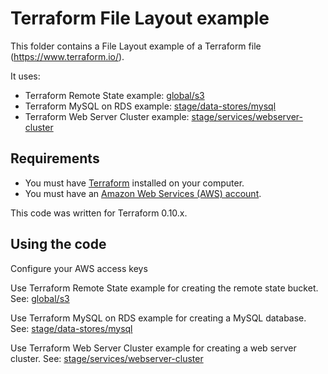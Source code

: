 # Terraform File Layout example

This folder contains a File Layout example of a Terraform file (https://www.terraform.io/).

It uses:
* Terraform Remote State example: [global/s3](global/s3)
* Terraform MySQL on RDS example: [stage/data-stores/mysql](stage/data-stores/mysql)
* Terraform Web Server Cluster example: [stage/services/webserver-cluster](stage/services/webserver-cluster)


## Requirements

* You must have [Terraform](https://www.terraform.io/) installed on your computer. 
* You must have an [Amazon Web Services (AWS) account](http://aws.amazon.com/).

This code was written for Terraform 0.10.x.

## Using the code

Configure your AWS access keys

Use Terraform Remote State example for creating the remote state bucket. See: [global/s3](global/s3)

Use Terraform MySQL on RDS example for creating a MySQL database. See: [stage/data-stores/mysql](stage/data-stores/mysql)

Use Terraform Web Server Cluster example for creating a web server cluster. See: [stage/services/webserver-cluster](stage/services/webserver-cluster)
